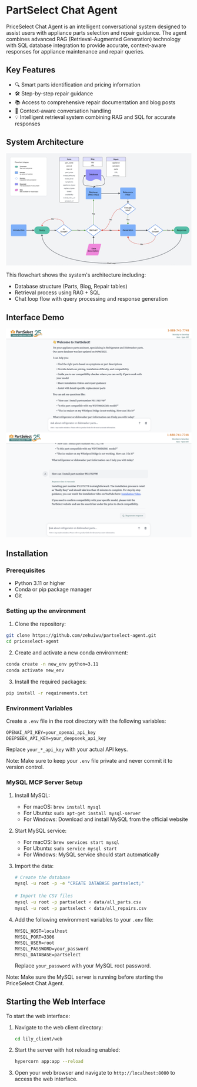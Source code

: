 # PartSelect Chat Agent
PriceSelect Chat Agent is an intelligent conversational system designed to assist users with appliance parts selection and repair guidance. The agent combines advanced RAG (Retrieval-Augmented Generation) technology with SQL database integration to provide accurate, context-aware responses for appliance maintenance and repair queries.

## Key Features
- 🔍 Smart parts identification and pricing information
- 🛠️ Step-by-step repair guidance
- 📚 Access to comprehensive repair documentation and blog posts
- 🤖 Context-aware conversation handling
- 💡 Intelligent retrieval system combining RAG and SQL for accurate responses

## System Architecture
![System Architecture](system.png)

This flowchart shows the system's architecture including:
- Database structure (Parts, Blog, Repair tables)
- Retrieval process using RAG + SQL
- Chat loop flow with query processing and response generation

## Interface Demo
![Interface1](UI1.png)
![Interface2](UI2.png)

## Installation

### Prerequisites
- Python 3.11 or higher
- Conda or pip package manager
- Git

### Setting up the environment

1. Clone the repository:
```bash
git clone https://github.com/zehuiwu/partselect-agent.git
cd priceselect-agent
```

2. Create and activate a new conda environment:
```bash
conda create -n new_env python=3.11
conda activate new_env
```

3. Install the required packages:
```bash
pip install -r requirements.txt
```

### Environment Variables
Create a `.env` file in the root directory with the following variables:
```
OPENAI_API_KEY=your_openai_api_key
DEEPSEEK_API_KEY=your_deepseek_api_key
```

Replace `your_*_api_key` with your actual API keys.

Note: Make sure to keep your `.env` file private and never commit it to version control.

### MySQL MCP Server Setup

1. Install MySQL:
   - For macOS: `brew install mysql`
   - For Ubuntu: `sudo apt-get install mysql-server`
   - For Windows: Download and install MySQL from the official website

2. Start MySQL service:
   - For macOS: `brew services start mysql`
   - For Ubuntu: `sudo service mysql start`
   - For Windows: MySQL service should start automatically

3. Import the data:
   ```bash
   # Create the database
   mysql -u root -p -e "CREATE DATABASE partselect;"
   
   # Import the CSV files
   mysql -u root -p partselect < data/all_parts.csv
   mysql -u root -p partselect < data/all_repairs.csv
   ```

4. Add the following environment variables to your `.env` file:
   ```
   MYSQL_HOST=localhost
   MYSQL_PORT=3306
   MYSQL_USER=root
   MYSQL_PASSWORD=your_password
   MYSQL_DATABASE=partselect
   ```

   Replace `your_password` with your MySQL root password.

Note: Make sure the MySQL server is running before starting the PriceSelect Chat Agent.

## Starting the Web Interface

To start the web interface:

1. Navigate to the web client directory:
   ```bash
   cd lily_client/web
   ```

2. Start the server with hot reloading enabled:
   ```bash
   hypercorn app:app --reload
   ```

3. Open your web browser and navigate to `http://localhost:8000` to access the web interface.
